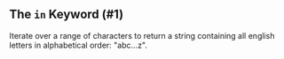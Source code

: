 ## The `in` Keyword (#1)

Iterate over a range of characters to return a string containing all english
letters in alphabetical order: "abc...z".